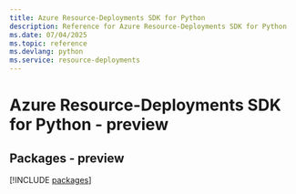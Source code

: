 ```yaml
---
title: Azure Resource-Deployments SDK for Python
description: Reference for Azure Resource-Deployments SDK for Python
ms.date: 07/04/2025
ms.topic: reference
ms.devlang: python
ms.service: resource-deployments
---
```

# Azure Resource-Deployments SDK for Python - preview
## Packages - preview
[!INCLUDE [packages](resource-deployments-index.md)]